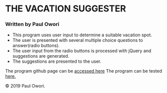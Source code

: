 # THE VACATION SUGGESTER
### Written by Paul Owori
* This program uses user input to determine a suitable vacation spot.
* The user is presented with several multiple choice questions to answer(radio buttons).
* The user input from the radio buttons is processed with jQuery and suggestions are generated.
* The suggestions are presented to the user.

The program github page can be [accessed here](https://github.com/Paul-Owori/Vacation-Queries)
The program can be tested [here.](https://paul-owori.github.io/Vacation-Queries/)

&copy; 2019 Paul Owori.
